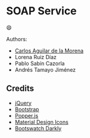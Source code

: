 # SOAP Service

:smile:

Authors:

- [Carlos Aguilar de la Morena](https://neko250.github.io)
- Lorena Ruiz Díaz
- Pablo Sabín Cazorla
- Andrés Tamayo Jiménez

## Credits

- [jQuery](https://jquery.com/)
- [Bootstrap](http://getbootstrap.com/)
- [Popper.js](https://popper.js.org/)
- [Material Design Icons](https://material.io/icons/)
- [Bootswatch Darkly](https://bootswatch.com/darkly/)
